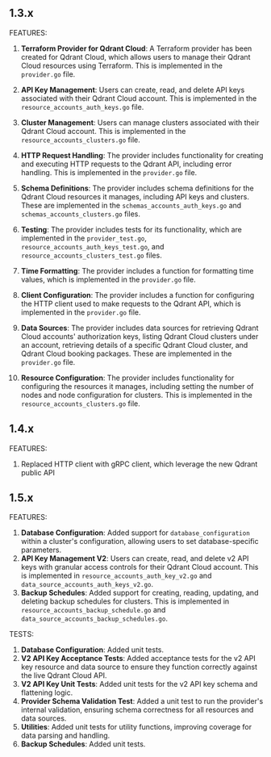 ## 1.3.x 

FEATURES:

1. **Terraform Provider for Qdrant Cloud**: A Terraform provider has been created for Qdrant Cloud, which allows users to manage their Qdrant Cloud resources using Terraform. This is implemented in the `provider.go` file.

2. **API Key Management**: Users can create, read, and delete API keys associated with their Qdrant Cloud account. This is implemented in the `resource_accounts_auth_keys.go` file.

3. **Cluster Management**: Users can manage clusters associated with their Qdrant Cloud account. This is implemented in the `resource_accounts_clusters.go` file.

4. **HTTP Request Handling**: The provider includes functionality for creating and executing HTTP requests to the Qdrant API, including error handling. This is implemented in the `provider.go` file.

5. **Schema Definitions**: The provider includes schema definitions for the Qdrant Cloud resources it manages, including API keys and clusters. These are implemented in the `schemas_accounts_auth_keys.go` and `schemas_accounts_clusters.go` files.

6. **Testing**: The provider includes tests for its functionality, which are implemented in the `provider_test.go`, `resource_accounts_auth_keys_test.go`, and `resource_accounts_clusters_test.go` files.

7. **Time Formatting**: The provider includes a function for formatting time values, which is implemented in the `provider.go` file.

8. **Client Configuration**: The provider includes a function for configuring the HTTP client used to make requests to the Qdrant API, which is implemented in the `provider.go` file.

9. **Data Sources**: The provider includes data sources for retrieving Qdrant Cloud accounts' authorization keys, listing Qdrant Cloud clusters under an account, retrieving details of a specific Qdrant Cloud cluster, and Qdrant Cloud booking packages. These are implemented in the `provider.go` file.

10. **Resource Configuration**: The provider includes functionality for configuring the resources it manages, including setting the number of nodes and node configuration for clusters. This is implemented in the `resource_accounts_clusters.go` file.

## 1.4.x

FEATURES:

1. Replaced HTTP client with gRPC client, which leverage the new Qdrant public API

## 1.5.x

FEATURES:

1. **Database Configuration**: Added support for `database_configuration` within a cluster's configuration, allowing users to set database-specific parameters.
2. **API Key Management V2**: Users can create, read, and delete v2 API keys with granular access controls for their Qdrant Cloud account. This is implemented in `resource_accounts_auth_key_v2.go` and `data_source_accounts_auth_keys_v2.go`.
3. **Backup Schedules**: Added support for creating, reading, updating, and deleting backup schedules for clusters. This is implemented in `resource_accounts_backup_schedule.go` and `data_source_accounts_backup_schedules.go`.


TESTS:

1. **Database Configuration**: Added unit tests.
2. **V2 API Key Acceptance Tests**: Added acceptance tests for the v2 API key resource and data source to ensure they function correctly against the live Qdrant Cloud API.
3. **V2 API Key Unit Tests**: Added unit tests for the v2 API key schema and flattening logic.
4. **Provider Schema Validation Test**: Added a unit test to run the provider's internal validation, ensuring schema correctness for all resources and data sources.
5. **Utilities**: Added unit tests for utility functions, improving coverage for data parsing and handling.
6. **Backup Schedules**: Added unit tests.
